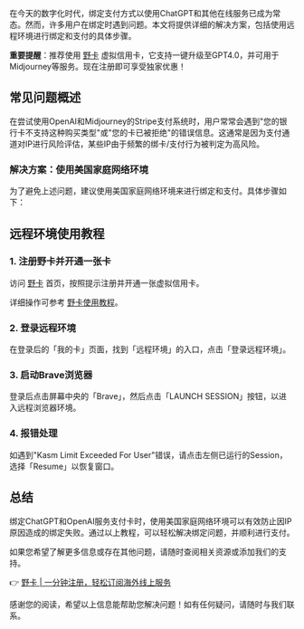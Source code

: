 在今天的数字化时代，绑定支付方式以使用ChatGPT和其他在线服务已成为常态。然而，许多用户在绑定时遇到问题。本文将提供详细的解决方案，包括使用远程环境进行绑定和支付的具体步骤。

**重要提醒**：推荐使用 [野卡](https://bit.ly/bewildcard) 虚拟信用卡，它支持一键升级至GPT4.0，并可用于Midjourney等服务。现在注册即可享受独家优惠！

## 常见问题概述

在尝试使用OpenAI和Midjourney的Stripe支付系统时，用户常常会遇到"您的银行卡不支持这种购买类型"或"您的卡已被拒绝"的错误信息。这通常是因为支付通道对IP进行风险评估，某些IP由于频繁的绑卡/支付行为被判定为高风险。

### 解决方案：使用美国家庭网络环境

为了避免上述问题，建议使用美国家庭网络环境来进行绑定和支付。具体步骤如下：

## 远程环境使用教程

### 1. 注册野卡并开通一张卡

访问 [野卡](https://bit.ly/bewildcard) 首页，按照提示注册并开通一张虚拟信用卡。

详细操作可参考 [野卡使用教程](https://puputeju.com/how-to-use-bewildcard/)。

### 2. 登录远程环境

在登录后的「我的卡」页面，找到「远程环境」的入口，点击「登录远程环境」。

### 3. 启动Brave浏览器

登录后点击屏幕中央的「Brave」，然后点击「LAUNCH SESSION」按钮，以进入远程浏览器环境。

### 4. 报错处理

如遇到"Kasm Limit Exceeded For User"错误，请点击左侧已运行的Session，选择「Resume」以恢复窗口。

## 总结

绑定ChatGPT和OpenAI服务支付卡时，使用美国家庭网络环境可以有效防止因IP原因造成的绑定失败。通过以上教程，可以轻松解决绑定问题，并顺利进行支付。

如果您希望了解更多信息或存在其他问题，请随时查阅相关资源或添加我们的支持。

👉 [野卡 | 一分钟注册，轻松订阅海外线上服务](https://bit.ly/bewildcard)

感谢您的阅读，希望以上信息能帮助您解决问题！如有任何疑问，请随时与我们联系。